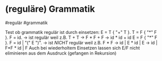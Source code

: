 
# (reguläre) Grammatik
#regulär #grammatik

Test ob grammatik regulär ist durch einsetzen:
E = T { "+" T }.
T = F { "\*" F }.
F = id.
-> ist regulär weil z.B. T + T -> F \* F + F -> id \* id + id 
E = F { "\*" F }.
F = id | "(" E ")".
-> ist *NICHT* regulär weil z.B. F * F -> id | E * id | E -> id | F\*F * id | F
Auch bei wiederholtem Einsetzen lassen sich E/F nicht eliminieren aus dem Ausdruck (gefangen in Rekursion)


